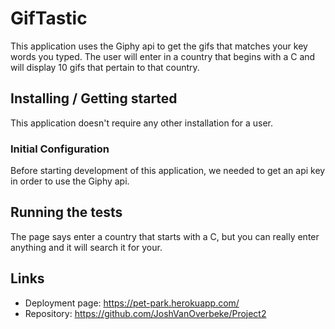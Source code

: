 # GifTastic
This application uses the Giphy api to get the gifs that matches your key words you typed.  The user will enter in a country that begins with a C and will display 10 gifs that pertain to that country.

## Installing / Getting started

This application doesn't require any other installation for a user.

### Initial Configuration

Before starting development of this application, we needed to get an api key in order to use the Giphy api.


## Running the tests

The page says enter a country that starts with a C, but you can really enter anything and it will search it for your.  

## Links

- Deployment page: https://pet-park.herokuapp.com/
- Repository: https://github.com/JoshVanOverbeke/Project2
